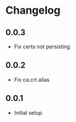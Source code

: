# Changelog

## 0.0.3

- Fix certs not persisting

## 0.0.2

- Fix ca.crt alias

## 0.0.1

- Initial setup